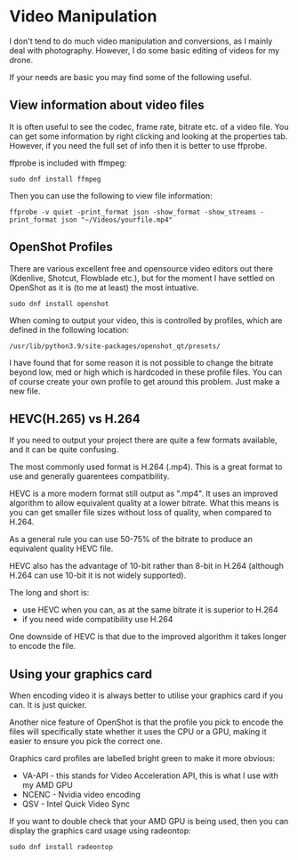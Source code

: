 # Video Manipulation

I don't tend to do much video manipulation and conversions, as I mainly deal with photography. However,
I do some basic editing of videos for my drone.

If your needs are basic you may find some of the following useful.

## View information about video files

It is often useful to see the codec, frame rate, bitrate etc. of a video file. You can get some information by right
clicking and looking at the properties tab. However, if you need the full set of info then it is better to use ffprobe.

ffprobe is included with ffmpeg:

	sudo dnf install ffmpeg

Then you can use the following to view file information:

	ffprobe -v quiet -print_format json -show_format -show_streams -print_format json "~/Videos/yourfile.mp4"

## OpenShot Profiles

There are various excellent free and opensource video editors out there (Kdenlive, Shotcut, Flowblade etc.), but for the moment
I have settled on OpenShot as it is (to me at least) the most intuative.

	sudo dnf install openshot

When coming to output your video, this is controlled by profiles, which are defined in the following location:

	/usr/lib/python3.9/site-packages/openshot_qt/presets/

I have found that for some reason it is not possible to change the bitrate beyond low, med or high which is hardcoded
in these profile files. You can of course create your own profile to get around this problem. Just make a new file. 

## HEVC(H.265) vs H.264

If you need to output your project there are quite a few formats available, and it can be quite confusing.

The most commonly used format is H.264 (.mp4). This is a great format to use and generally guarentees compatibility. 

HEVC is a more modern format still output as ".mp4". It uses an improved algorithm to allow equivalent quality at a
lower bitrate. What this means is you can get smaller file sizes without loss of quality, when compared to H.264.

As a general rule you can use 50-75% of the bitrate to produce an equivalent quality HEVC file.

HEVC also has the advantage of 10-bit rather than 8-bit in H.264 (although H.264 can use 10-bit it is not widely supported).

The long and short is:

- use HEVC when you can, as at the same bitrate it is superior to H.264
- if you need wide compatibility use H.264  

One downside of HEVC is that due to the improved algorithm it takes longer to encode the file.

## Using your graphics card

When encoding video it is always better to utilise your graphics card if you can. It is just quicker.

Another nice feature of OpenShot is that the profile you pick to encode the files will specifically state whether it
uses the CPU or a GPU, making it easier to ensure you pick the correct one.

Graphics card profiles are labelled bright green to make it more obvious:

- VA-API - this stands for Video Acceleration API, this is what I use with my AMD GPU
- NCENC - Nvidia video encoding
- QSV - Intel Quick Video Sync

If you want to double check that your AMD GPU is being used, then you can display the graphics card usage using radeontop:

	sudo dnf install radeontop

